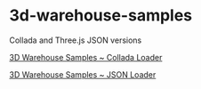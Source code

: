 3d-warehouse-samples
====================

Collada and Three.js JSON versions

[3D Warehouse Samples ~ Collada Loader]( http://http://va3c.github.io/3d-warehouse-samples/load-collada/load-collada.html )


[3D Warehouse Samples ~ JSON Loader]( http://http://va3c.github.io/3d-warehouse-samples/load-json/load-collada-load.html )